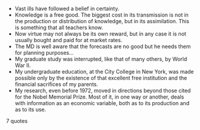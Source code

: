  - Vast ills have followed a belief in certainty.
 - Knowledge is a free good. The biggest cost in its transmission is not in the production or distribution of knowledge, but in its assimilation. This is something that all teachers know.
 - Now virtue may not always be its own reward, but in any case it is not usually bought and paid for at market rates.
 - The MD is well aware that the forecasts are no good but he needs them for planning purposes...
 - My graduate study was interrupted, like that of many others, by World War II.
 - My undergraduate education, at the City College in New York, was made possible only by the existence of that excellent free institution and the financial sacrifices of my parents.
 - My research, even before 1972, moved in directions beyond those cited for the Nobel Memorial Prize. Most of it, in one way or another, deals with information as an economic variable, both as to its production and as to its use.

7 quotes